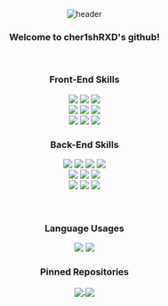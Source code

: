 <div align="center">
  <img src="https://capsule-render.vercel.app/api?type=waving&color=gradient&height=200&section=header&text=cher1shRXD&fontSize=70" alt="header"/>
</div>
<div align="center">
  <h3>Welcome to cher1shRXD's github!</h3>
</div><br>
<div align="center">
  <h3>Front-End Skills</h3>
  <img src="https://img.shields.io/badge/HTML5-E34F26?style=for-the-badge&logo=HTML5&logoColor=white" />
  <img src="https://img.shields.io/badge/CSS3-1572B6?style=for-the-badge&logo=CSS3&logoColor=white" />
  <img src="https://img.shields.io/badge/bootstrap-7952B3?style=for-the-badge&logo=bootstrap&logoColor=white" /><br>
  <img src="https://img.shields.io/badge/javascript-F7DF1E?style=for-the-badge&logo=JavaScript&logoColor=white" />
  <img src="https://img.shields.io/badge/jquery-0769AD?style=for-the-badge&logo=JQuery&logoColor=white" />
  <img src="https://img.shields.io/badge/typescript-3178C6?style=for-the-badge&logo=TypeScript&logoColor=white" /><br>
  <img src="https://img.shields.io/badge/react-61DAFB?style=for-the-badge&logo=React&logoColor=white" />
  <img src="https://img.shields.io/badge/next.js-000000?style=for-the-badge&logo=nextdotjs&logoColor=white" />
  <img src="https://img.shields.io/badge/Tailwind_CSS-38B2AC?logo=tailwind-css&logoColor=white&style=for-the-badge" />
</div>
<div align="center">
  <h3>Back-End Skills</h3>
  <img src="https://img.shields.io/badge/php-777BB4?style=for-the-badge&logo=PHP&logoColor=white" />
  <img src="https://img.shields.io/badge/mysql-4479A1?style=for-the-badge&logo=MySql&logoColor=white" />
  <img src="https://img.shields.io/badge/mariadb-003545?style=for-the-badge&logo=MariaDB&logoColor=white" />
  <img src="https://img.shields.io/badge/apache-D22128?style=for-the-badge&logo=Apache&logoColor=white" /><br>
  <img src="https://img.shields.io/badge/nginx-009639?style=for-the-badge&logo=Nginx&logoColor=white" />
  <img src="https://img.shields.io/badge/linux-FCC624?style=for-the-badge&logo=Linux&logoColor=white" />
  <img src="https://img.shields.io/badge/phpmyadmin-6C78AF?style=for-the-badge&logo=PhpMyAdmin&logoColor=white" /><br>
  <img src="https://img.shields.io/badge/next.js-000000?style=for-the-badge&logo=nextdotjs&logoColor=white" />
  <img src="https://img.shields.io/badge/python-3670A0?style=for-the-badge&logo=python&logoColor=ffdd54" />
  <img src="https://img.shields.io/badge/FastAPI-005571?style=for-the-badge&logo=fastapi" />
</div><br><br>
<div align="center">
  <h3>Language Usages</h3>
  <img src="https://github-readme-stats.vercel.app/api/top-langs/?username=cher1shRXD&layout=compact">
  <img src="https://github-readme-stats.vercel.app/api?username=cher1shRXD&count_private=true&show_icons=true">
</div>
<div align="center">
  <h3>Pinned Repositories</h3>
  <a href="[https://github.com/cher1shRXD/next-study](https://github.com/cher1shRXD/next-study)">
    <img align="center" src="https://github-readme-stats.vercel.app/api/pin/?username=cher1shRXD&repo=next-study" />
  </a>
  <a href="https://github.com/cher1shRXD/sungonglife">
    <img align="center" src="https://github-readme-stats.vercel.app/api/pin/?username=cher1shRXD&repo=sungonglife" />
  </a>
</div>





